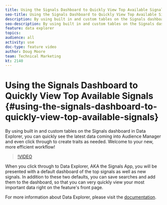```yaml
---
title: Using the Signals Dashboard to Quickly View Top Available Signals
seo-title: Using the Signals Dashboard to Quickly View Top Available Signals
description: By using built in and custom tables on the Signals dashboard in Data Explorer, you can quickly see the latest data coming into Audience Manager and even click through to create traits as needed. Welcome to your new, more efficient workflow!
seo-description: By using built in and custom tables on the Signals dashboard in Data Explorer, you can quickly see the latest data coming into Audience Manager and even click through to create traits as needed. Welcome to your new, more efficient workflow!
feature: data explorer
topics: 
audience: all
activity: use
doc-type: feature video
author: Doug Moore
team: Technical Marketing
kt: 2140
---
```


# Using the Signals Dashboard to Quickly View Top Available Signals {#using-the-signals-dashboard-to-quickly-view-top-available-signals}

By using built in and custom tables on the Signals dashboard in Data Explorer, you can quickly see the latest data coming into Audience Manager and even click through to create traits as needed. Welcome to your new, more efficient workflow!

>[!VIDEO](https://video.tv.adobe.com/v/25151/?quality=12)

When you click through to Data Explorer, AKA the Signals App, you will be presented with a default dashboard of the top signals as well as new signals. In addition to these two defaults, you can save searches and add them to the dashboard, so that you can very quickly view your most important data right on the feature's front page.

For more information about Data Explorer, please visit the [documentation](https://experiencecloud.adobe.com/resources/help/en_US/aam/data-explorer.html).